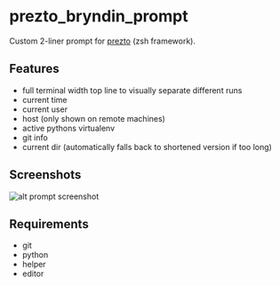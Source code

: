prezto_bryndin_prompt
=====================

Custom 2-liner prompt for [prezto](https://github.com/sorin-ionescu/prezto) (zsh framework).

Features
--------
  * full terminal width top line to visually separate different runs
  * current time
  * current user
  * host (only shown on remote machines)
  * active pythons virtualenv
  * git info
  * current dir (automatically falls back to shortened version if too long)

Screenshots
-----------
![alt prompt screenshot](http://i.imgur.com/b2M5eOw.png?1 "Prompt screenshot")

Requirements
------------
  * git
  * python
  * helper
  * editor
